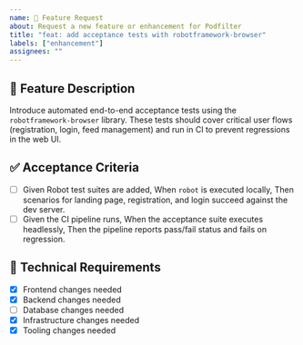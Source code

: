 ```yaml
---
name: 🚀 Feature Request
about: Request a new feature or enhancement for Podfilter
title: "feat: add acceptance tests with robotframework-browser"
labels: ["enhancement"]
assignees: ""
---
```


## 🎯 Feature Description
Introduce automated end-to-end acceptance tests using the `robotframework-browser` library. These tests should cover critical user flows (registration, login, feed management) and run in CI to prevent regressions in the web UI.

## ✅ Acceptance Criteria
- [ ] Given Robot test suites are added, When `robot` is executed locally, Then scenarios for landing page, registration, and login succeed against the dev server.
- [ ] Given the CI pipeline runs, When the acceptance suite executes headlessly, Then the pipeline reports pass/fail status and fails on regression.

## 🔧 Technical Requirements
- [x] Frontend changes needed
- [x] Backend changes needed
- [ ] Database changes needed
- [x] Infrastructure changes needed
- [x] Tooling changes needed
